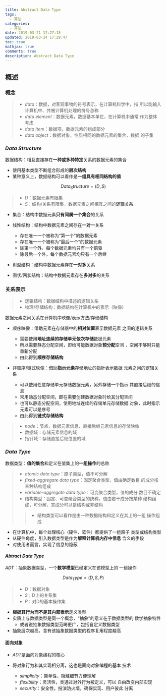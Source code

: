 ```yaml
---
title: Abstract Data Type
tags:
  - 算法
categories:
  - 算法
date: 2019-03-21 17:27:15
updated: 2019-03-14 17:29:47
toc: true
mathjax: true
comments: true
description: Abstract Data Type
---
```


##	概述

###	概念

> - *data*：数据，对客观事物的符号表示，在计算机科学中，指
	所以能输入计算机中、并被计算机处理的符号总称
> - *data element*：数据元素，数据基本单位，在计算机中通常
	作为整体考虑
> - *data item*：数据项，数据元素的组成部分
> - *data object*：数据对象，性质相同的数据元素的集合，数据
	的子集

###	*Data Structure*

数据结构：相互直接存在**一种或多种特定**关系的数据元素的集合

-	使用基本类型不断组合形成的**层次结构**
-	某种意义上，数据结构可以看作是**一组具有相同结构的值**

$$
Data_Structure = (D, S)
$$

> - $D$：数据元素有限集
> - $S$：结构/关系有限集，数据元素之间相互之间的**逻辑关系**

-	集合：结构中数据元素**只有同属一个集合**的关系

-	线性结构：结构中数据元素之间存在**一对一**关系

	-	存在唯一一个被称为“第一个”的数据元素
	-	存在唯一一个被称为“最后一个”的数据元素
	-	除第一个外，每个数据元素均只有一个前驱
	-	除最后一个外，每个数据元素均只有一个后继

-	树型结构：结构中数据元素存在**一对多**关系

-	图状/网状结构：结构中数据元素存在**多对多**的关系

###	关系表示

> - 逻辑结构：数据结构中描述的逻辑关系
> - 物理/存储结构：数据结构在计算机中的表示（映像）

数据元素之间关系在计算机中映像/表示方法/存储结构

-	顺序映像：借助元素在存储器中的**相对位置**表示数据元素
	之间的逻辑关系

	-	需要使用**地址连续的存储单元依次存储**数据元素
	-	所以需要静态分配空间，即给可能数据对象**预分配**空间
		，空间不够时只能重新分配
	-	由此得到**顺序存储结构**

-	非顺序/链式映像：借助**指示元素**存储地址的指针表示数据
	元素之间的逻辑关系

	-	可以使用任意存储单元存储数据元素，另外存储一个指示
		其直接后继的信息
	-	常用动态分配空间，即在需要创建数据对象时给其分配空间
	-	也可以静态分配空间，使用地址连续的存储单元存储数据
		对象，此时指示元素可以是序号
	-	由此得到**链式存储结构**

> - *node*：节点，数据元素信息、直接后继元素信息的存储映像
> - 数据域：存储元素信息的域
> - 指针域：存储直接后继位置的域

###	*Data Type*

数据类型：**值的集合**和定义在值集上的**一组操作**的总称

> - *atomic data type*：原子类型，值不可分解
> - *fixed-aggregate data type*：固定聚合类型，值由确定数目
	的成分按某种结构组成
> - *variable-aggregate data type*：可变聚合类型，值的成分
	数目不确定
> - 结构类型：固定、可变聚合类型的统称，值由若干成分按某种
	结构组成，可分解，其成分可以是结构或非结构
> > -	结构类型可以看作是由一种数据结构和定义在其上的一组
		操作组成

-	在计算机中，每个处理核心（硬件、软件）都提供了一组原子
	类型或结构类型
-	从硬件角度，引入数据类型是作为**解释计算机内存中信息**
	含义的手段
-	对使用者而言，实现了信息的隐蔽

####	*Abtract Data Type*

*ADT*：抽象数据类型，一个**数学模型**已经定义在该模型上的
一组操作

$$
Data_Type = (D, S, P)
$$

> - $D$：数据对象
> - $S$：D上的关系集
> - $P$：对D的基本操作集

-	**根据其行为而不是其内部表示**定义类型
-	实质上与数据类型是同一个概念，“抽象”的意义在于数据类型的
	数学抽象特性
	-	或者说抽象数据类型范畴更广，包括自定义数据类型
-	抽象层次越高，含有该抽象数据类型的程序复用程度越高

####	面向对象

-	*ADT*是面向对象编程的核心

-	将对象行为和其实现相分离，这也是面向对象编程的基本
	技术
	-	*simplicity*：简单性，隐藏细节方便理解
	-	*flexibility*：灵活性，类通过对外行为被定义，可以
		自由改变内部实现
	-	*security*：安全性，扮演防火墙，确保实现、用户彼此
		分离

